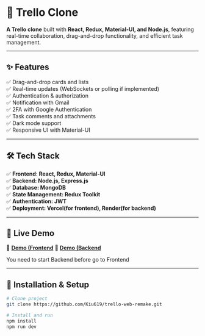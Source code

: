 # 📝 Trello Clone

**A Trello clone** built with **React, Redux, Material-UI, and Node.js**, featuring real-time collaboration, drag-and-drop functionality, and efficient task management.

---

## ✨ Features
✅ Drag-and-drop cards and lists  
✅ Real-time updates (WebSockets or polling if implemented)  
✅ Authentication & authorization  
✅ Notification with Gmail  
✅ 2FA with Google Authentication  
✅ Task comments and attachments  
✅ Dark mode support  
✅ Responsive UI with Material-UI  

---

## 🛠 Tech Stack 

✅ **Frontend**: **React, Redux, Material-UI**  
✅ **Backend: Node.js, Express.js**  
✅ **Database: MongoDB**  
✅ **State Management: Redux Toolkit**  
✅ **Authentication: JWT**  
✅ **Deployment: Vercel(for frontend), Render(for backend)**  

---

## 🚀 Live Demo

🔗 [**Demo (Frontend**](https://trello-web-remake.vercel.app/)
🔗 [**Demo (Backend**](https://trello-api-remake.onrender.com/)

You need to start Backend before go to Frontend

---

## 📂 Installation & Setup

```bash
# Clone project
git clone https://github.com/Kiu619/trello-web-remake.git

# Install and run 
npm install
npm run dev 

